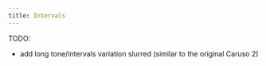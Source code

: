 ```yaml
---
title: Intervals
---
```


TODO:
- add long tone/intervals variation slurred (similar to the original Caruso 2)
